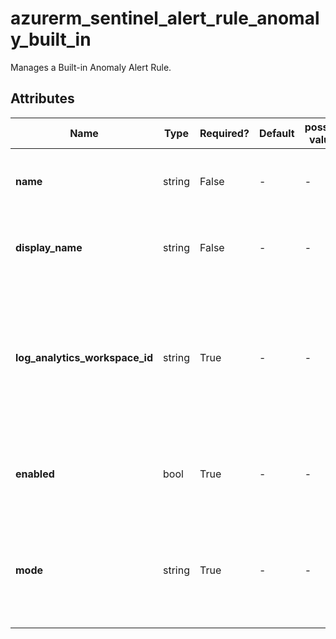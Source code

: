 # azurerm_sentinel_alert_rule_anomaly_built_in

Manages a Built-in Anomaly Alert Rule.

## Attributes

| Name | Type | Required? | Default  | possible values | Description |
| ---- | ---- | --------- | -------- | ----------- | ----------- |
| **name** | string | False | -  |  -  | The Name of the built-in Anomaly Alert Rule. | 
| **display_name** | string | False | -  |  -  | The Display Name of the built-in Anomaly Alert Rule. | 
| **log_analytics_workspace_id** | string | True | -  |  -  | The ID of the Log Analytics Workspace. Changing this forces a new Built-in Anomaly Alert Rule to be created. | 
| **enabled** | bool | True | -  |  -  | Should the Built-in Anomaly Alert Rule be enabled? | 
| **mode** | string | True | -  |  -  | mode of the Built-in Anomaly Alert Rule. Possible Values are `Production` and `Flighting`. | 


